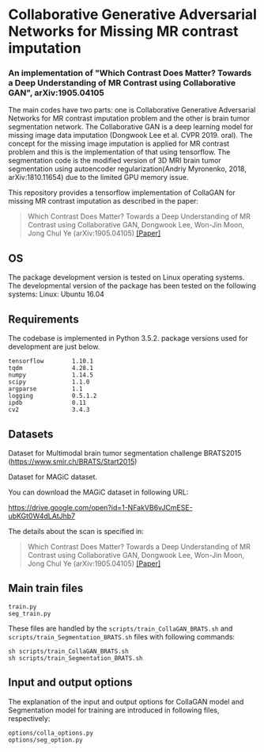 # Collaborative Generative Adversarial Networks for Missing MR contrast imputation

### An implementation of "Which Contrast Does Matter? Towards a Deep Understanding of MR Contrast using Collaborative GAN", arXiv:1905.04105

The main codes have two parts: one is Collaborative Generative Adversarial Networks for MR contrast imputation problem and the other is brain tumor segmentation network.
The Collaborative GAN is a deep learning model for missing image data imputation (Dongwook Lee et al. CVPR 2019. oral). The concept for the missing image imputation is applied for MR contrast problem and this is the implementation of that using tensorflow.
The segmentation code is the modified version of 3D MRI brain tumor segmentation using autoencoder regularization(Andriy Myronenko, 2018, arXiv:1810.11654) due to the limited GPU memory issue.

This repository provides a tensorflow implementation of CollaGAN for missing MR contrast imputation as described in the paper:
> Which Contrast Does Matter? Towards a Deep Understanding of MR Contrast using Collaborative GAN,
> Dongwook Lee, Won-Jin Moon, Jong Chul Ye (arXiv:1905.04105)
> [[Paper]](https://arxiv.org/pdf/1905.04105.pdf)

## OS
The package development version is tested on Linux operating systems. The developmental version of the package has been tested on the following systems:
Linux: Ubuntu 16.04

## Requirements
The codebase is implemented in Python 3.5.2. package versions used for development are just below.
```
tensorflow 		  1.10.1
tqdm			  4.28.1
numpy			  1.14.5
scipy			  1.1.0
argparse		  1.1
logging 	 	  0.5.1.2
ipdb 			  0.11
cv2 			  3.4.3
```
## Datasets
Dataset for Multimodal brain tumor segmentation challenge
BRATS2015 (https://www.smir.ch/BRATS/Start2015)

Dataset for MAGiC dataset.  

You can download the MAGiC dataset in following URL:

https://drive.google.com/open?id=1-NFakVB6vJCmESE-ubKGt0W4dLAtJhb7

The details about the scan is specified in: 
> Which Contrast Does Matter? Towards a Deep Understanding of MR Contrast using Collaborative GAN,
> Dongwook Lee, Won-Jin Moon, Jong Chul Ye (arXiv:1905.04105)
> [[Paper]](https://arxiv.org/pdf/1905.04105.pdf)




## Main train files
```
train.py
seg_train.py
```
These files are handled by the `scripts/train_CollaGAN_BRATS.sh` and `scripts/train_Segmentation_BRATS.sh` files with following commands:
```
sh scripts/train_CollaGAN_BRATS.sh
sh scripts/train_Segmentation_BRATS.sh
```

## Input and output options
The explanation of the input and output options for CollaGAN model and Segmentation model for training are introduced in following files, respectively:
```
options/colla_options.py
options/seg_option.py
```

